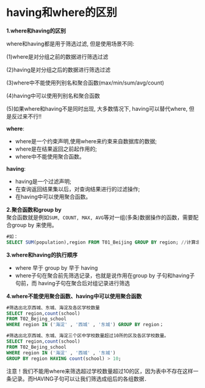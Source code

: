 # having和where的区别

**1.where和having的区别**</br>

where和having都是用于筛选过滤, 但是使用场景不同:

(1)where是对分组之前的数据进行筛选过滤

(2)having是对分组之后的数据进行筛选过滤

(3)where中不能使用列别名和聚合函数(max/min/sum/avg/count)

(4)having中可以使用列别名和聚合函数

(5)如果where和having不是同时出现, 大多数情况下, having可以替代where, 但是反过来不行!!


**where**:</br>
- where是一个约束声明,使用where来约束来自数据库的数据;</br>
- where是在结果返回之前起作用的;</br>
- where中不能使用聚合函数。

**having**:</br>
- having是一个过滤声明;</br>
- 在查询返回结果集以后，对查询结果进行的过滤操作;</br>
- 在having中可以使用聚合函数。

**2.聚合函数和group by**</br>
聚合函数就是例如`SUM, COUNT, MAX, AVG`等对一组(多条)数据操作的函数，需要配合group by 来使用。
```sql
#如：
SELECT SUM(population),region FROM T01_Beijing GROUP BY region; //计算北京每个分区的人数
```

**3.where和having的执行顺序**</br>
- where 早于 group by   早于 having
- where子句在聚合前先筛选记录，也就是说作用在group by 子句和having子句前，而 having子句在聚合后对组记录进行筛选

**4.where不能使用聚合函数、having中可以使用聚合函数**
```sql
#筛选出北京西城、东城、海淀及各区学校数量
SELECT region,count(school) 
FROM T02_Bejing_school 
WHERE region IN ('海淀' , '西城' , '东城') GROUP BY region；
```

```sql
#筛选出北京西城、东城、海淀三个区中学校数量超过10所的区及各区学校数量。
SELECT region,count(school) 
FROM T02_Bejing_school 
WHERE region IN ('海淀' , '西城' , '东城') 
GROUP BY region HAVING count(school) > 10;
```
注意！我们不能用where来筛选超过学校数量超过10的区，因为表中不存在这样一条记录。而HAVING子句可以让我们筛选成组后的各组数据．